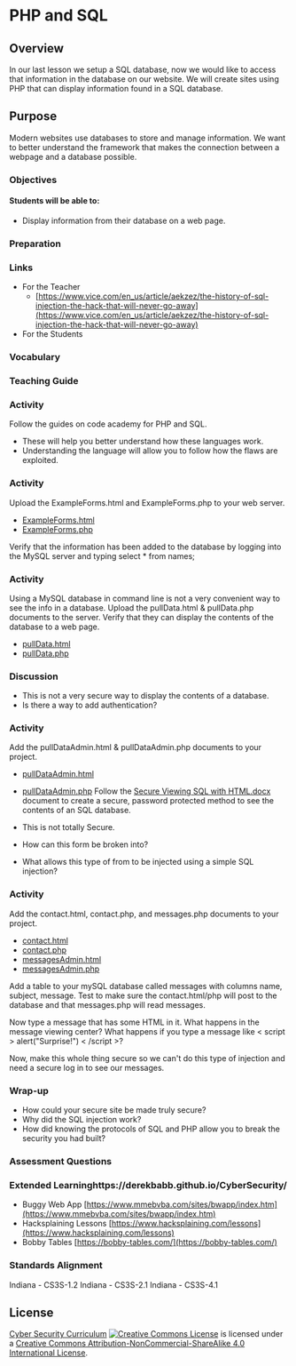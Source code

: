 # PHP and SQL

## Overview
In our last lesson we setup a SQL database, now we would like to access that information in the database on our website.  We will create sites using PHP that can display information found in a SQL database.

## Purpose
Modern websites use databases to store and manage information.  We want to better understand the framework that makes the connection between a webpage and a database possible.

### Objectives
#### Students will be able to:
- Display information from their database on a web page.

### Preparation

### Links
- For the Teacher
  - [https://www.vice.com/en_us/article/aekzez/the-history-of-sql-injection-the-hack-that-will-never-go-away](https://www.vice.com/en_us/article/aekzez/the-history-of-sql-injection-the-hack-that-will-never-go-away)
- For the Students


### Vocabulary

### Teaching Guide
### Activity
Follow the guides on code academy for PHP and SQL.
- These will help you better understand how these languages work.
- Understanding the language will allow you to follow how the flaws are exploited.

### Activity
Upload the ExampleForms.html and ExampleForms.php to your web server.
- [ExampleForms.html](html/ExampleForms.html)
- [ExampleForms.php](html/ExampleForms.php)

Verify that the information has been added to the database by logging into the MySQL server and typing
select * from names;

### Activity
Using a MySQL database in command line is not a very convenient way to see the info in a database. Upload the pullData.html & pullData.php documents to the server.
Verify that they can display the contents of the database to a web page.
- [pullData.html](html/pullData.html)
- [pullData.php](html/pullData.php)

### Discussion
- This is not a very secure way to display the contents of a database.
- Is there a way to add authentication?


### Activity
Add the pullDataAdmin.html & pullDataAdmin.php documents to your project.
- [pullDataAdmin.html](html/pullDataAdmin.html)
- [pullDataAdmin.php](html/pullDataAdmin.php)
Follow the [Secure Viewing SQL with HTML.docx](docs/Secure_Viewing_SQL_HTML.docx) document to create a secure, password protected method to see the contents of an SQL database.

- This is not totally Secure.
- How can this form be broken into?
- What allows this type of from to be injected using a simple SQL injection?

### Activity
Add the contact.html, contact.php, and messages.php documents to your project.
- [contact.html](html/contact.html)
- [contact.php](html/contact.php)
- [messagesAdmin.html](html/messagesAdmin.html)
- [messagesAdmin.php](html/messagesAdmin.php)

Add a table to your mySQL database called messages with columns name, subject, message.
Test to make sure the contact.html/php will post to the database and that messages.php will read messages.

Now type a message that has some HTML in it. What happens in the message viewing center?
What happens if you type a message like &lt; script &gt; alert("Surprise!") &lt; /script &gt;?

Now, make this whole thing secure so we can't do this type of injection and need a secure log in to see our messages.

### Wrap-up
- How could your secure site be made truly secure?
- Why did the SQL injection work?
- How did knowing the protocols of SQL and PHP allow you to break the security you had built?

### Assessment Questions

### Extended Learninghttps://derekbabb.github.io/CyberSecurity/
- Buggy Web App [https://www.mmebvba.com/sites/bwapp/index.htm](https://www.mmebvba.com/sites/bwapp/index.htm)
- Hacksplaining Lessons [https://www.hacksplaining.com/lessons](https://www.hacksplaining.com/lessons)
- Bobby Tables [https://bobby-tables.com/](https://bobby-tables.com/)
### Standards Alignment
Indiana - CS3S-1.2
Indiana - CS3S-2.1
Indiana - CS3S-4.1
## License
[Cyber Security Curriculum](https://github.com/DerekBabb/CyberSecurity) <a rel="license" href="http://creativecommons.org/licenses/by-nc-sa/4.0/"><img alt="Creative Commons License" style="border-width:0" src="https://i.creativecommons.org/l/by-nc-sa/4.0/88x31.png" /></a> is licensed under a <a rel="license" href="http://creativecommons.org/licenses/by-nc-sa/4.0/">Creative Commons Attribution-NonCommercial-ShareAlike 4.0 International License</a>.
